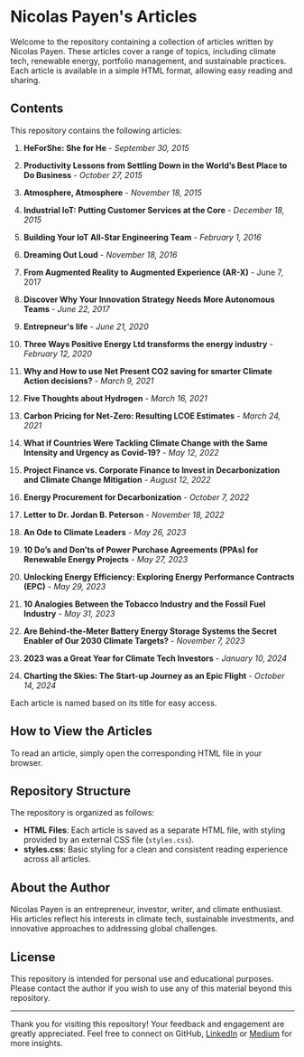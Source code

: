 # Nicolas Payen's Articles

Welcome to the repository containing a collection of articles written by Nicolas Payen. These articles cover a range of topics, including climate tech, renewable energy, portfolio management, and sustainable practices. Each article is available in a simple HTML format, allowing easy reading and sharing.

## Contents

This repository contains the following articles:

1. **HeForShe: She for He** - *September 30, 2015*
2. **Productivity Lessons from Settling Down in the World’s Best Place to Do Business** - *October 27, 2015*
3. **Atmosphere, Atmosphere** - *November 18, 2015*
4. **Industrial IoT: Putting Customer Services at the Core** - *December 18, 2015*
5. **Building Your IoT All-Star Engineering Team** - *February 1, 2016*
6. **Dreaming Out Loud** - *November 18, 2016*
7. **From Augmented Reality to Augmented Experience (AR-X)** - June 7, 2017
8. **Discover Why Your Innovation Strategy Needs More Autonomous Teams** - *June 22, 2017*
9. **Entrepneur's life** - *June 21, 2020*
10. **Three Ways Positive Energy Ltd transforms the energy industry** - *February 12, 2020*
11. **Why and How to use Net Present CO2 saving for smarter Climate Action decisions?** - *March 9, 2021*
12. **Five Thoughts about Hydrogen** - *March 16, 2021*
13. **Carbon Pricing for Net-Zero: Resulting LCOE Estimates** - *March 24, 2021*

9. **What if Countries Were Tackling Climate Change with the Same Intensity and Urgency as Covid-19?** - *May 12, 2022*
11. **Project Finance vs. Corporate Finance to Invest in Decarbonization and Climate Change Mitigation** - *August 12, 2022*
12. **Energy Procurement for Decarbonization** - *October 7, 2022*
13. **Letter to Dr. Jordan B. Peterson** - *November 18, 2022*
14. **An Ode to Climate Leaders** - *May 26, 2023*
15. **10 Do’s and Don’ts of Power Purchase Agreements (PPAs) for Renewable Energy Projects** - *May 27, 2023*
16. **Unlocking Energy Efficiency: Exploring Energy Performance Contracts (EPC)** - *May 29, 2023*
17. **10 Analogies Between the Tobacco Industry and the Fossil Fuel Industry** - *May 31, 2023*
18. **Are Behind-the-Meter Battery Energy Storage Systems the Secret Enabler of Our 2030 Climate Targets?** - *November 7, 2023*
19. **2023 was a Great Year for Climate Tech Investors** - *January 10, 2024*
20. **Charting the Skies: The Start-up Journey as an Epic Flight** - *October 14, 2024*

Each article is named based on its title for easy access.

## How to View the Articles

To read an article, simply open the corresponding HTML file in your browser.

## Repository Structure

The repository is organized as follows:

- **HTML Files**: Each article is saved as a separate HTML file, with styling provided by an external CSS file (`styles.css`).
- **styles.css**: Basic styling for a clean and consistent reading experience across all articles.

## About the Author

Nicolas Payen is an entrepreneur, investor, writer, and climate enthusiast. His articles reflect his interests in climate tech, sustainable investments, and innovative approaches to addressing global challenges.

## License

This repository is intended for personal use and educational purposes. Please contact the author if you wish to use any of this material beyond this repository.

---

Thank you for visiting this repository! 
Your feedback and engagement are greatly appreciated. 
Feel free to connect on GitHub, [LinkedIn](https://www.linkedin.com/in/nicolaspayen) or [Medium](https://medium.com/@nicolas-payen) for more insights.
